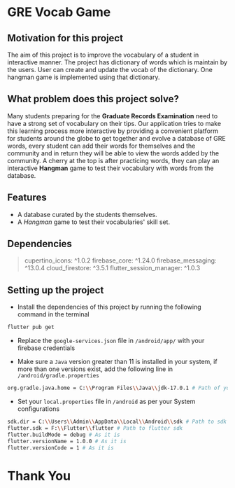 # GRE Vocab Game

## Motivation for this project
The aim of this project is to improve the vocabulary of a student in interactive manner. The project has dictionary of words which is maintain by the users. User can create and update the vocab of the dictionary. One hangman game is implemented using that dictionary.

## What problem does this project solve?
Many students preparing for the **Graduate Records Examination** need to have a strong set of vocabulary on their tips. Our application tries to make this learning process more interactive by providing a convenient platform for students around the globe to get together and evolve a database of GRE words, every student can add their words for themselves and the community and in return they will be able to view the words added by the community. A cherry at the top is after practicing words, they can play an interactive **Hangman** game to test their vocabulary with words from the database.

## Features
- A database curated by the students themselves.
- A *Hangman* game to test their vocabularies' skill set.

## Dependencies
> cupertino_icons: ^1.0.2
> firebase_core: ^1.24.0
> firebase_messaging: ^13.0.4
> cloud_firestore: ^3.5.1
> flutter_session_manager: ^1.0.3

## Setting up the project

- Install the dependencies of this project by running the following command in the terminal
```sh
flutter pub get
```

- Replace the ```google-services.json``` file in ```/android/app/``` with your firebase credentials

- Make sure a ```Java``` version greater than 11 is installed in your system, if more than one versions exist, add the following line in ```/android/gradle.properties```

```sh
org.gradle.java.home = C:\\Program Files\\Java\\jdk-17.0.1 # Path of your jdk
```

- Set your ```local.properties``` file in ```/android``` as per your System configurations
```sh
sdk.dir = C:\\Users\\Admin\\AppData\\Local\\Android\\sdk # Path to sdk directory
flutter.sdk = F:\\Flutter\\flutter # Path to flutter sdk
flutter.buildMode = debug # As it is
flutter.versionName = 1.0.0 # As it is
flutter.versionCode = 1 # As it is
```

# Thank You
